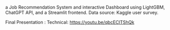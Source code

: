 a Job Recommendation System and interactive Dashboard using LightGBM, ChatGPT API, and a Streamlit frontend.
Data source: Kaggle user survey. 

Final Presentation : 
Technical: https://youtu.be/qbcEClTShQk 
